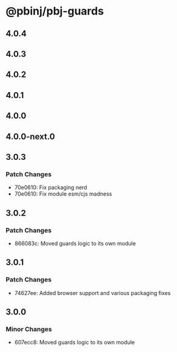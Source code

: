 # @pbinj/pbj-guards

## 4.0.4

## 4.0.3

## 4.0.2

## 4.0.1

## 4.0.0

## 4.0.0-next.0

## 3.0.3

### Patch Changes

- 70e0610: Fix packaging nerd
- 70e0610: Fix module esm/cjs madness

## 3.0.2

### Patch Changes

- 866083c: Moved guards logic to its own module

## 3.0.1

### Patch Changes

- 74627ee: Added browser support and various packaging fixes

## 3.0.0

### Minor Changes

- 607ecc8: Moved guards logic to its own module
